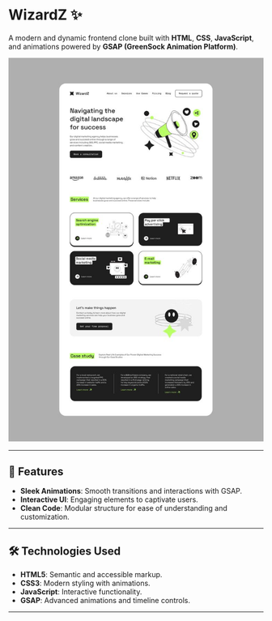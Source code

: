 # WizardZ ✨  
A modern and dynamic frontend clone built with **HTML**, **CSS**, **JavaScript**, and animations powered by **GSAP (GreenSock Animation Platform)**.  

![WizardZ Preview](https://github.com/sairam5686/WizardZ/blob/main/WizardZ(Clone)/final_img.jpg)

---

## 🌟 Features  

- **Sleek Animations**: Smooth transitions and interactions with GSAP.  
- **Interactive UI**: Engaging elements to captivate users.  
- **Clean Code**: Modular structure for ease of understanding and customization.  

---

## 🛠️ Technologies Used  

- **HTML5**: Semantic and accessible markup.  
- **CSS3**: Modern styling with animations.  
- **JavaScript**: Interactive functionality.  
- **GSAP**: Advanced animations and timeline controls.  

---


